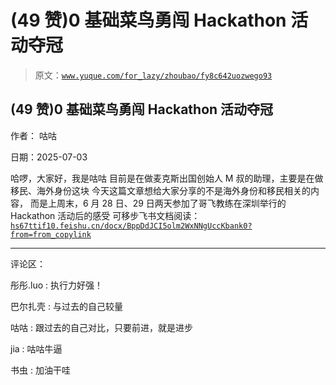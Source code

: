 # (49 赞)0 基础菜鸟勇闯 Hackathon 活动夺冠

> 原文：[`www.yuque.com/for_lazy/zhoubao/fy8c642uozwego93`](https://www.yuque.com/for_lazy/zhoubao/fy8c642uozwego93)

## (49 赞)0 基础菜鸟勇闯 Hackathon 活动夺冠

作者： 咕咕

日期：2025-07-03

哈啰，大家好，我是咕咕 目前是在做麦克斯出国创始人 M 叔的助理，主要是在做移民、海外身份这块 今天这篇文章想给大家分享的不是海外身份和移民相关的内容，
而是上周末，6 月 28 日、29 日两天参加了哥飞教练在深圳举行的 Hackathon 活动后的感受 可移步飞书文档阅读： [`hs67ttif10.feishu.cn/docx/BppDdJCI5olm2WxNNgUccKbank0?from=from_copylink`](https://hs67ttif10.feishu.cn/docx/BppDdJCI5olm2WxNNgUccKbank0?from=from_copylink)

* * *

评论区：

彤彤.luo : 执行力好强！

巴尔扎壳 : 与过去的自己较量

咕咕 : 跟过去的自己对比，只要前进，就是进步

jia : 咕咕牛逼

书虫 : 加油干哇